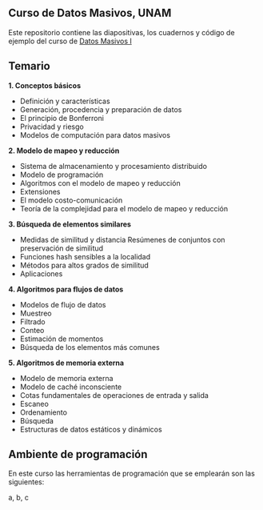 ## Curso de Datos Masivos, UNAM
Este repositorio contiene las diapositivas, los cuadernos y código de ejemplo del curso de [Datos Masivos I](http://turing.iimas.unam.mx/~gibranfp/cursos/datos_masivos_i/)

## Temario
**1. Conceptos básicos**
  - Definición y características
  - Generación, procedencia y preparación de datos
  - El principio de Bonferroni
  - Privacidad y riesgo
  - Modelos de computación para datos masivos
  
**2. Modelo de mapeo y reducción**
  - Sistema de almacenamiento y procesamiento distribuido
  - Modelo de programación
  - Algoritmos con el modelo de mapeo y reducción
  - Extensiones
  - El modelo costo-comunicación
  - Teoría de la complejidad para el modelo de mapeo y reducción
  
**3. Búsqueda de elementos similares**
  - Medidas de similitud y distancia Resúmenes de conjuntos con preservación de similitud
  - Funciones hash sensibles a la localidad
  - Métodos para altos grados de similitud
  - Aplicaciones
  
**4. Algoritmos para flujos de datos**
  - Modelos de flujo de datos
  - Muestreo
  - Filtrado
  - Conteo
  - Estimación de momentos
  - Búsqueda de los elementos más comunes

**5. Algoritmos de memoria externa**
  - Modelo de memoria externa
  - Modelo de caché inconsciente
  - Cotas fundamentales de operaciones de entrada y salida
  - Escaneo
  - Ordenamiento
  - Búsqueda
  - Estructuras de datos estáticos y dinámicos
  
  ## Ambiente de programación

En este curso las herramientas de programación que se emplearán son las siguientes:

a, b, c
